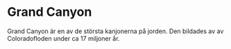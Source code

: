 # Grand Canyon

Grand Canyon är en av de största kanjonerna på jorden. Den bildades av av
Coloradofloden under ca 17 miljoner år.
